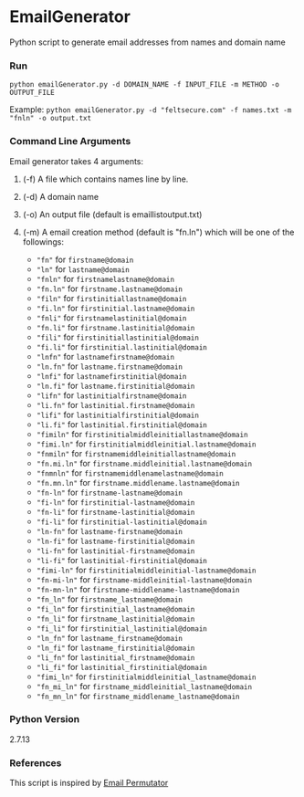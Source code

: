 # EmailGenerator
Python script to generate email addresses from names and domain name

### Run
```python emailGenerator.py -d DOMAIN_NAME -f INPUT_FILE -m METHOD -o OUTPUT_FILE```

Example:
```python emailGenerator.py -d "feltsecure.com" -f names.txt -m "fnln" -o output.txt```

### Command Line Arguments
Email generator takes 4 arguments:
1. (-f) A file which contains names line by line.
2. (-d) A domain name
3. (-o) An output file (default is emaillistoutput.txt)
4. (-m) A email creation method (default is "fn.ln") which will be one of the followings:

    - ```"fn"``` for ```firstname@domain```
    - ```"ln"``` for ```lastname@domain```
    - ```"fnln"``` for ```firstnamelastname@domain```
    - ```"fn.ln"``` for ```firstname.lastname@domain```
    - ```"filn"``` for ```firstinitiallastname@domain```
    - ```"fi.ln"``` for  ```firstinitial.lastname@domain```
    - ```"fnli"``` for ```firstnamelastinitial@domain```
    - ```"fn.li"``` for ```firstname.lastinitial@domain```
    - ```"fili"``` for ```firstinitiallastinitial@domain```
    - ```"fi.li"``` for ```firstinitial.lastinitial@domain```
    - ```"lnfn"``` for ```lastnamefirstname@domain```
    - ```"ln.fn"``` for ```lastname.firstname@domain```
    - ```"lnfi"``` for ```lastnamefirstinitial@domain```
    - ```"ln.fi"``` for ```lastname.firstinitial@domain```
    - ```"lifn"``` for ```lastinitialfirstname@domain```
    - ```"li.fn"``` for ```lastinitial.firstname@domain```
    - ```"lifi"``` for ```lastinitialfirstinitial@domain```
    - ```"li.fi"``` for ```lastinitial.firstinitial@domain```
    - ```"fimiln"``` for ```firstinitialmiddleinitiallastname@domain```
    - ```"fimi.ln"``` for ```firstinitialmiddleinitial.lastname@domain```
    - ```"fnmiln"``` for ```firstnamemiddleinitiallastname@domain```
    - ```"fn.mi.ln"``` for ```firstname.middleinitial.lastname@domain```
    - ```"fnmnln"``` for ```firstnamemiddlenamelastname@domain```
    - ```"fn.mn.ln"``` for ```firstname.middlename.lastname@domain```
    - ```"fn-ln"``` for ```firstname-lastname@domain```
    - ```"fi-ln"``` for ```firstinitial-lastname@domain```
    - ```"fn-li"``` for ```firstname-lastinitial@domain```
    - ```"fi-li"``` for ```firstinitial-lastinitial@domain```
    - ```"ln-fn"``` for ```lastname-firstname@domain```
    - ```"ln-fi"``` for ```lastname-firstinitial@domain```
    - ```"li-fn"``` for ```lastinitial-firstname@domain```
    - ```"li-fi"``` for ```lastinitial-firstinitial@domain```
    - ```"fimi-ln"``` for ```firstinitialmiddleinitial-lastname@domain```
    - ```"fn-mi-ln"``` for ```firstname-middleinitial-lastname@domain```
    - ```"fn-mn-ln"``` for ```firstname-middlename-lastname@domain```
    - ```"fn_ln"``` for ```firstname_lastname@domain```
    - ```"fi_ln"``` for ```firstinitial_lastname@domain```
    - ```"fn_li"``` for ```firstname_lastinitial@domain```
    - ```"fi_li"``` for ```firstinitial_lastinitial@domain```
    - ```"ln_fn"``` for ```lastname_firstname@domain```
    - ```"ln_fi"``` for ```lastname_firstinitial@domain```
    - ```"li_fn"``` for ```lastinitial_firstname@domain```
    - ```"li_fi"``` for ```lastinitial_firstinitial@domain```
    - ```"fimi_ln"``` for ```firstinitialmiddleinitial_lastname@domain```
    - ```"fn_mi_ln"``` for ```firstname_middleinitial_lastname@domain```
    - ```"fn_mn_ln"``` for ```firstname_middlename_lastname@domain```

### Python Version
2.7.13

### References
This script is inspired by [Email Permutator](https://docs.google.com/spreadsheets/d/17URMtNmXfEZEW9oUL_taLpGaqTDcMkA79J8TRw4xnz8/edit#gid=0)
